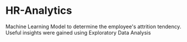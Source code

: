 # HR-Analytics
Machine Learning Model to determine the employee's attrition tendency. Useful insights were gained using Exploratory Data Analysis
